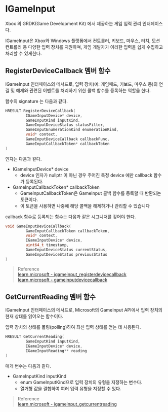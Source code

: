 # IGameInput
Xbox 의 GRDK(Game Development Kit) 에서 제공하는 게임 입력 관리 인터페이스다.

IGameInput은 Xbox와 Windows 플랫폼에서 컨트롤러, 키보드, 마우스, 터치, 모션 컨트롤러 등 다양한 입력 장치를 지원하며, 게임 개발자가 이러한 입력을 쉽게 수집하고 처리할 수 있게한다.

## RegisterDeviceCallback 멤버 함수
IGameInput 인터페이스의 메서드로, 입력 장치(예: 게임패드, 키보드, 마우스 등)의 연결 및 해제와 관련된 이벤트를 처리하기 위한 콜백 함수를 등록하는 역할을 한다.

함수의 signature 는 다음과 같다.

```cpp
HRESULT RegisterDeviceCallback(  
         IGameInputDevice* device,  
         GameInputKind inputKind,  
         GameInputDeviceStatus statusFilter,  
         GameInputEnumerationKind enumerationKind,  
         void* context,  
         GameInputDeviceCallback callbackFunc,  
         GameInputCallbackToken* callbackToken  
)
```

인자는 다음과 같다.
* IGameInputDevice* device
  * device 인자가 nullptr 이 아닌 경우 주어진 특정 device 에만 callback 함수가 등록된다.
* GameInputCallbackToken* callbackToken
  * GameInputCallbackToken은 GameInput 콜백 함수를 등록할 때 반환되는 토큰이다.
  * 이 토큰을 사용하면 나중에 해당 콜백을 해제하거나 관리할 수 있습니다

callback 함수로 등록되는 함수는 다음과 같은 시그니쳐를 갖어야 한다.

```cpp
void GameInputDeviceCallback(  
         GameInputCallbackToken callbackToken,  
         void* context,  
         IGameInputDevice* device,  
         uint64_t timestamp,  
         GameInputDeviceStatus currentStatus,  
         GameInputDeviceStatus previousStatus  
)
```

> Reference  
> [learn.microsoft - igameinput_registerdevicecallback](https://learn.microsoft.com/en-us/gaming/gdk/_content/gc/reference/input/gameinput/interfaces/igameinput/methods/igameinput_registerdevicecallback)  
> [learn.microsoft - gameinputdevicecallback](https://learn.microsoft.com/en-us/gaming/gdk/_content/gc/reference/input/gameinput/functions/gameinputdevicecallback) 

## GetCurrentReading 멤버 함수
IGameInput 인터페이스의 메서드로, Microsoft의 GameInput API에서 입력 장치의 현재 상태를 읽어오는 함수이다.

입력 장치의 상태를 폴링(polling)하여 최신 입력 상태를 얻는 데 사용된다.

```cpp
HRESULT GetCurrentReading(  
         GameInputKind inputKind,  
         IGameInputDevice* device,  
         IGameInputReading** reading  
)
```

매개 변수는 다음과 같다.

* GameInputKind inputKind
  * enum GameInputKind으로 입력 장치의 유형을 지정하는 변수다.
  * 열거형 값을 결합하여 여러 입력 유형을 지정할 수 있다.

> Reference  
> [learn.microsoft - igameinput_getcurrentreading](https://learn.microsoft.com/ko-kr/gaming/gdk/_content/gc/reference/input/gameinput/interfaces/igameinput/methods/igameinput_getcurrentreading)


